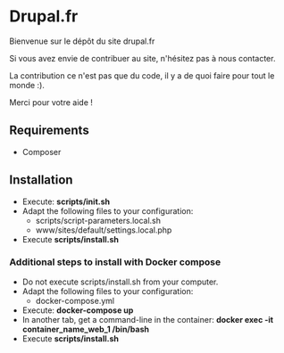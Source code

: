 # Drupal.fr

Bienvenue sur le dépôt du site drupal.fr

Si vous avez envie de contribuer au site, n'hésitez pas à nous contacter.

La contribution ce n'est pas que du code, il y a de quoi faire pour tout le
monde :).

Merci pour votre aide !

## Requirements

* Composer

## Installation

* Execute: **scripts/init.sh**
* Adapt the following files to your configuration:
  * scripts/script-parameters.local.sh
  * www/sites/default/settings.local.php
* Execute **scripts/install.sh**

### Additional steps to install with Docker compose

* Do not execute scripts/install.sh from your computer.
* Adapt the following files to your configuration:
  * docker-compose.yml
* Execute: **docker-compose up**
* In another tab, get a command-line in the container: **docker exec -it container_name_web_1 /bin/bash**
* Execute **scripts/install.sh**
